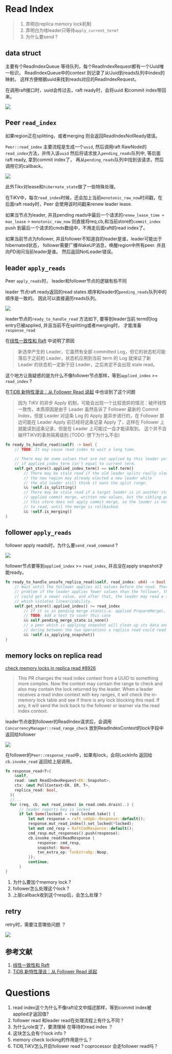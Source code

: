 # Read Index


> 1. 弄明白replica memory lock机制
> 2. 弄明白为啥leader只等待`apply_current_term?`
> 3. 为什么要send ?

<!-- toc -->

## data struct

主要有个ReadIndexQueue 等待队列，每个ReadIndexRequest都有一个Uuid唯一标识，
ReadIndexQueue中的context 则记录了从Uuid到reads队列中index的映射。
这样方便根据uuid来找到reads对应的ReadIndexRequest。

在调用raft接口时，uuid会传过去，raft ready时，会将uuid 和commit index带回来。

![](./dot/peer_read_index_struct.svg)


## Peer `read_index`

如果region正在splitting，或者merging 则会返回ReadIndexNotReady错误。

`Peer::read_index` 主要流程是生成一个`uuid`, 然后调用raft RawNode的`read_index`方法，并传入该`uuid`
然后将请求放入`pending_reads`队列中, 等后面raft ready, 拿到commit index了，
再从`pending_reads`队列中找到该请求，然后调用它的callback。

![](./dot/peer_read_index2.svg)

此外Tikv对lease和`hibernate_state`做了一些特殊处理。

在TiKV中，每次`read_index`时候，还会加上当前`monotonic_raw_now`时间戳，在后面raft ready时，Peer
会使用该时间戳来renew leader lease.

如果当节点为leader, 并且pending reads中最后一个请求的`renew_lease_time + max_lease` > `monotonic_raw_now`
则直接将req,cb,和当前store的`commit_index` push 到最后一个请求的cmds数组中，不用走后面raft的read index了。

如果当前节点为follower, 并且follower不知道自的leader是谁，leader可能出于hibernated状态，
follower需要广播WakeUP消息，唤醒region中所有peer. 并且向PD询问当前leader是谁。
然后返回NotLeader错误。

## leader `apply_reads`

Peer `apply_reads`时， leader和follower节点的逻辑有些不同

leader 节点raft ready返回的read states 顺序和leader的`pending_reads`队列中的顺序是一致的。
因此可以直接遍历reads队列。

![](./dot/peer_apply_reads.svg)

leader节点的`ready_to_handle_read` 方法如下, 要等到leader当前
term的log entry已被applied, 并且当前不在splitting或者merging时，
才能准备`response_read`

在[线性一致性和 Raft](https://pingcap.com/zh/blog/linearizability-and-raft) 中说明了原因

> 新选举产生的 Leader，它虽然有全部 committed Log，但它的状态机可能落后于之前的 Leader，状态机应用到当前 term 的 Log 就保证了新 Leader 的状态机一定新于旧 Leader，之后肯定不会出现 stale read。

这个地方让我疑惑的是为什么不像follower节点那样，等到`applied_index` >= `read_index` ?

在[TiDB 新特性漫谈：从 Follower Read 说起](https://pingcap.com/zh/blog/follower-read-the-new-features-of-tidb) 中也谈到了这个问题

> 因为 TiKV 的异步 Apply 机制，可能会出现一个比较诡异的情况：破坏线性一致性，本质原因是由于 Leader 虽然告诉了 Follower 最新的 Commit Index，但是 Leader 对这条 Log 的 Apply 是异步进行的，在 Follower 那边可能在 Leader Apply 前已经将这条记录 Apply 了，这样在 Follower 上就能读到这条记录，但是在 Leader 上可能过一会才能读取到。
> 这个并不会破坏TiKV的事务隔离级别.(TODO: 想下为什么不会)



```rust
fn ready_to_handle_read(&self) -> bool {
    // TODO: It may cause read index to wait a long time.

    // There may be some values that are not applied by this leader yet but the old leader,
    // if applied_index_term isn't equal to current term.
    self.get_store().applied_index_term() == self.term()
        // There may be stale read if the old leader splits really slow,
        // the new region may already elected a new leader while
        // the old leader still think it owns the split range.
        && !self.is_splitting()
        // There may be stale read if a target leader is in another store and
        // applied commit merge, written new values, but the sibling peer in
        // this store does not apply commit merge, so the leader is not ready
        // to read, until the merge is rollbacked.
        && !self.is_merging()
}
```


## follower `apply_reads`

follower apply reads时，为什么要`send_read_command` ?

![](./dot/follower_apply_reads.svg)

follower节点要等到`applied_index` >= `read_index`, 并且没在apply snapshot才能ready。

```rust
fn ready_to_handle_unsafe_replica_read(&self, read_index: u64) -> bool {
    // Wait until the follower applies all values before the read. There is still a
    // problem if the leader applies fewer values than the follower, the follower read
    // could get a newer value, and after that, the leader may read a stale value,
    // which violates linearizability.
    self.get_store().applied_index() >= read_index
        // If it is in pending merge state(i.e. applied PrepareMerge), the data may be stale.
        // TODO: Add a test to cover this case
        && self.pending_merge_state.is_none()
        // a peer which is applying snapshot will clean up its data and ingest a snapshot file,
        // during between the two operations a replica read could read empty data.
        && !self.is_applying_snapshot()
}
```

## memory locks on replica read


[check memory locks in replica read #8926](https://github.com/tikv/tikv/issues/8926)

> This PR changes the read index context from a UUID to something more complex. Now the context may contain the range to check and also may contain the lock returned by the leader. When a leader receives a read index context with key ranges, it will check the in-memory lock table and see if there is any lock blocking this read. If any, it will send the lock back to the follower or learner via the read index context.


leader节点收到follower的ReadIndex请求后，会调用`ConcurrencyManager::read_range_check`
放到ReadIndexContext的lock字段中返回给follower

![](./dot/ReadIndexContext.svg)

在follower的`Peer::response_read`中，如果有lock，会将LockInfo 返回给`cb.invoke_read`
返回给上层调用。

```rust
fn response_read<T>(
    &self,
    read: &mut ReadIndexRequest<EK::Snapshot>,
    ctx: &mut PollContext<EK, ER, T>,
    replica_read: bool,
  ){
  //...
  for (req, cb, mut read_index) in read.cmds.drain(..) {
      // leader reports key is locked
      if let Some(locked) = read.locked.take() {
          let mut response = raft_cmdpb::Response::default();
          response.mut_read_index().set_locked(*locked);
          let mut cmd_resp = RaftCmdResponse::default();
          cmd_resp.mut_responses().push(response);
          cb.invoke_read(ReadResponse {
              response: cmd_resp,
              snapshot: None,
              txn_extra_op: TxnExtraOp::Noop,
          });
          continue;
      }
}
```


1. 为什么要加个memory lock ?
2. follower怎么处理这个lock ?
3. 上层callback收到这个resp后，会怎么处理？

## retry

retry时，需要注意哪些问题 ？

![](./dot/peer_read_index.svg)


## 参考文献

1. [线性一致性和 Raft](https://pingcap.com/zh/blog/linearizability-and-raft)
2. [TiDB 新特性漫谈：从 Follower Read 说起](https://pingcap.com/zh/blog/follower-read-the-new-features-of-tidb)

# Questions

1. read index这个为什么不像raft论文中描述那样，等到commit index被applied才返回值?
2. follower read 和leader read在处理流程上有什么不同？
3. 为什么role变了，要清理掉 在等待的read index ？
4. 这块怎么会有个lock info ?
5. memory check locking的作用是什么？
6. TiDB,TiKV怎么开启follower read ? coprocessor 会走follower read吗？
